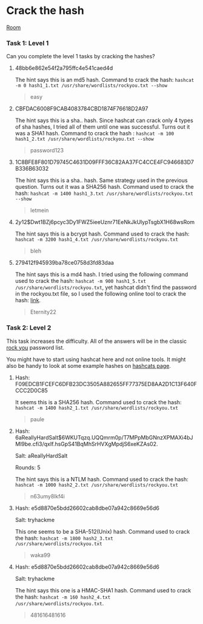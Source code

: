 # Crack the hash

[Room](https://tryhackme.com/room/crackthehash)

### Task 1: Level 1

Can you complete the level 1 tasks by cracking the hashes?

1. 48bb6e862e54f2a795ffc4e541caed4d

   The hint says this is an md5 hash. Command to crack the hash: `hashcat -m 0 hash1_1.txt /usr/share/wordlists/rockyou.txt --show`

   > easy

2. CBFDAC6008F9CAB4083784CBD1874F76618D2A97

   The hint says this is a sha.. hash. Since hashcat can crack only 4 types of sha hashes, I tried all of them until one was successful. Turns out it was a SHA1 hash. Command to crack the hash : `hashcat -m 100 hash1_2.txt /usr/share/wordlists/rockyou.txt --show`

   > password123

3. 1C8BFE8F801D79745C4631D09FFF36C82AA37FC4CCE4FC946683D7B336B63032

   The hint says this is a sha.. hash. Same strategy used in the previous question. Turns out it was a SHA256 hash. Command used to crack the hash: `hashcat -m 1400 hash1_3.txt /usr/share/wordlists/rockyou.txt --show`

   > letmein

4. $2y$12$Dwt1BZj6pcyc3Dy1FWZ5ieeUznr71EeNkJkUlypTsgbX1H68wsRom

   The hint says this is a bcrypt hash. Command used to crack the hash: `hashcat -m 3200 hash1_4.txt /usr/share/wordlists/rockyou.txt`

   > bleh

5. 279412f945939ba78ce0758d3fd83daa

   The hint says this is a md4 hash. I tried using the following command used to crack the hash: `hashcat -m 900 hash1_5.txt /usr/share/wordlists/rockyou.txt`, yet hashcat didn't find the password in the rockyou.txt file, so I used the following online tool to crack the hash: [link](https://md5decrypt.net/en/Md4/).

   > Eternity22

### Task 2: Level 2

This task increases the difficulty. All of the answers will be in the classic [rock you](https://github.com/brannondorsey/naive-hashcat/releases/download/data/rockyou.txt) password list.

You might have to start using hashcat here and not online tools. It might also be handy to look at some example hashes on [hashcats page](https://hashcat.net/wiki/doku.php?id=example_hashes).

1. Hash: F09EDCB1FCEFC6DFB23DC3505A882655FF77375ED8AA2D1C13F640FCCC2D0C85

   It seems this is a SHA256 hash. Command used to crack the hash: `hashcat -m 1400 hash2_1.txt /usr/share/wordlists/rockyou.txt`

   > paule

2. Hash: $6$aReallyHardSalt$6WKUTqzq.UQQmrm0p/T7MPpMbGNnzXPMAXi4bJMl9be.cfi3/qxIf.hsGpS41BqMhSrHVXgMpdjS6xeKZAs02.

   Salt: aReallyHardSalt

   Rounds: 5

   The hint says this is a NTLM hash. Command used to crack the hash: `hashcat -m 1000 hash2_2.txt /usr/share/wordlists/rockyou.txt`

   > n63umy8lkf4i

3. Hash: e5d8870e5bdd26602cab8dbe07a942c8669e56d6

   Salt: tryhackme

   This one seems to be a SHA-512(Unix) hash. Command used to crack the hash: `hashcat -m 1800 hash2_3.txt /usr/share/wordlists/rockyou.txt`

   > waka99

4. Hash: e5d8870e5bdd26602cab8dbe07a942c8669e56d6

   Salt: tryhackme

   The hint says this one is a HMAC-SHA1 hash. Command used to crack the hash: `hashcat -m 160 hash2_4.txt /usr/share/wordlists/rockyou.txt`.

   > 481616481616
